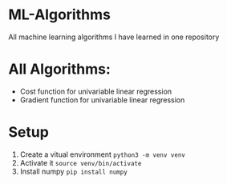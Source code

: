 # ML-Algorithms
 All machine learning algorithms I have learned in one repository

# All Algorithms:
- Cost function for univariable linear regression
- Gradient function for univariable linear regression

# Setup
1. Create a vitual environment
    ```python3 -m venv venv```
2. Activate it
    ```source venv/bin/activate```
3. Install numpy
    ```pip install numpy```
